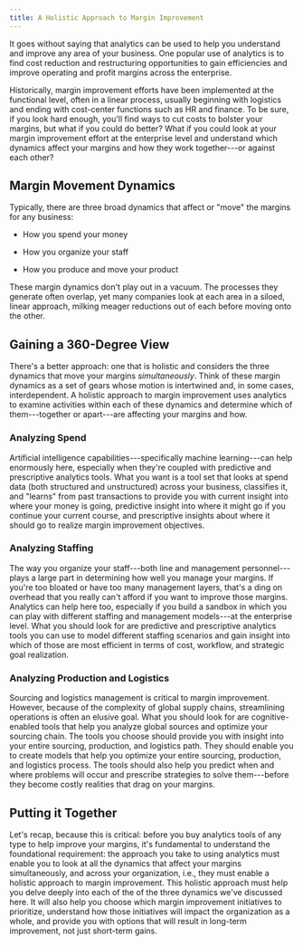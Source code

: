 ```yaml
---
title: A Holistic Approach to Margin Improvement
---
```


It goes without saying that analytics can be used to help you understand
and improve any area of your business. One popular use of analytics is
to find cost reduction and restructuring opportunities to gain
efficiencies and improve operating and profit margins across the
enterprise.

Historically, margin improvement efforts have been implemented at the
functional level, often in a linear process, usually beginning with
logistics and ending with cost-center functions such as HR and finance.
To be sure, if you look hard enough, you'll find ways to cut costs to
bolster your margins, but what if you could do better? What if you could
look at your margin improvement effort at the enterprise level and
understand which dynamics affect your margins and how they work
together---or against each other?

Margin Movement Dynamics
------------------------

Typically, there are three broad dynamics that affect or "move" the
margins for any business:

-   How you spend your money

-   How you organize your staff

-   How you produce and move your product

These margin dynamics don't play out in a vacuum. The processes they
generate often overlap, yet many companies look at each area in a
siloed, linear approach, milking meager reductions out of each before
moving onto the other.

Gaining a 360-Degree View
-------------------------

There's a better approach: one that is holistic and considers the three
dynamics that move your margins *simultaneously*. Think of these margin
dynamics as a set of gears whose motion is intertwined and, in some
cases, interdependent. A holistic approach to margin improvement uses
analytics to examine activities within each of these dynamics and
determine which of them---together or apart---are affecting your margins
and how.

### Analyzing Spend

Artificial intelligence capabilities---specifically machine
learning---can help enormously here, especially when they're coupled
with predictive and prescriptive analytics tools. What you want is a
tool set that looks at spend data (both structured and unstructured)
across your business, classifies it, and "learns" from past transactions
to provide you with current insight into where your money is going,
predictive insight into where it might go if you continue your current
course, and prescriptive insights about where it should go to realize
margin improvement objectives.

### Analyzing Staffing

The way you organize your staff---both line and management
personnel---plays a large part in determining how well you manage your
margins. If you're too bloated or have too many management layers,
that's a ding on overhead that you really can't afford if you want to
improve those margins. Analytics can help here too, especially if you
build a sandbox in which you can play with different staffing and
management models---at the enterprise level. What you should look for
are predictive and prescriptive analytics tools you can use to model
different staffing scenarios and gain insight into which of those are
most efficient in terms of cost, workflow, and strategic goal
realization.

### Analyzing Production and Logistics

Sourcing and logistics management is critical to margin improvement.
However, because of the complexity of global supply chains, streamlining
operations is often an elusive goal. What you should look for are
cognitive-enabled tools that help you analyze global sources and
optimize your sourcing chain. The tools you choose should provide you
with insight into your entire sourcing, production, and logistics path.
They should enable you to create models that help you optimize your
entire sourcing, production, and logistics process. The tools should
also help you predict when and where problems will occur and prescribe
strategies to solve them---before they become costly realities that drag
on your margins.

Putting it Together
-------------------

Let's recap, because this is critical: before you buy analytics tools of
any type to help improve your margins, it's fundamental to understand
the foundational requirement: the approach you take to using analytics
must enable you to look at all the dynamics that affect your margins
simultaneously, and across your organization, i.e., they must enable a
holistic approach to margin improvement. This holistic approach must
help you delve deeply into each of the of the three dynamics we've
discussed here. It will also help you choose which margin improvement
initiatives to prioritize, understand how those initiatives will impact
the organization as a whole, and provide you with options that will
result in long-term improvement, not just short-term gains.
